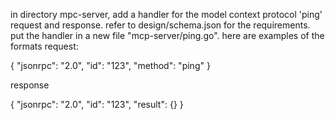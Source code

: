 
in directory mpc-server, add a handler for the model context protocol 'ping' request and response. refer to design/schema.json for the requirements. put the handler in a new file "mcp-server/ping.go". 
here are examples of the formats
request:

{
  "jsonrpc": "2.0",
  "id": "123",
  "method": "ping"
}


response

{
  "jsonrpc": "2.0",
  "id": "123",
  "result": {}
}
